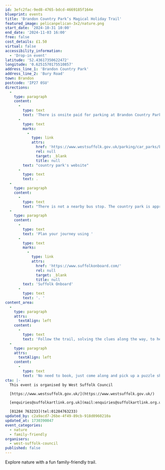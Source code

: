 ```yaml
---
id: 3efc2fac-9ed8-4765-bdcd-4669185f164e
blueprint: events
title: 'Brandon Country Park’s Magical Holiday Trail'
featured_image: pelicanpelican-3x2/nature.png
start_date: '2024-10-31 10:00'
end_date: '2024-11-03 16:00'
free: false
cost_details: £1.50
virtual: false
accessibility_information:
  - 'Drop-in event'
latitude: '52.43617350622472'
longitude: '0.6251570175510857'
address_line_1: 'Brandon Country Park'
address_line_2: 'Bury Road'
town: Brandon
postcode: 'IP27 0SU'
directions:
  -
    type: paragraph
    content:
      -
        type: text
        text: 'There is onsite paid for parking at Brandon Country Park, and you can find the information on the '
      -
        type: text
        marks:
          -
            type: link
            attrs:
              href: 'https://www.westsuffolk.gov.uk/parking/car_parks/brandon-country-park-car-park.cfm'
              rel: null
              target: _blank
              title: null
        text: "country park's website"
      -
        type: text
        text: .
  -
    type: paragraph
    content:
      -
        type: text
        text: "There is not a nearby bus stop. The country park is approximately an half hour walk from Brandon's town centre. "
  -
    type: paragraph
    content:
      -
        type: text
        text: 'Plan your journey using '
      -
        type: text
        marks:
          -
            type: link
            attrs:
              href: 'https://www.suffolkonboard.com/'
              rel: null
              target: _blank
              title: null
        text: 'Suffolk Onboard'
      -
        type: text
        text: '. '
content_area:
  -
    type: paragraph
    attrs:
      textAlign: left
    content:
      -
        type: text
        text: 'Follow the trail, solving the clues along the way, to help find the special word and then return to the cafe to collect a small prize.'
  -
    type: paragraph
    attrs:
      textAlign: left
    content:
      -
        type: text
        text: 'No need to book, just come along and pick up a puzzle sheet from the Copper Beech Café.'
cta: |-
  This event is organised by West Suffolk Council

  [https://www.westsuffolk.gov.uk/](https://www.westsuffolk.gov.uk/) 

  [enquiries@suffolkartlink.org.uk](mail:enquiries@suffolkartlink.org.uk)

  [01284 763233](tel:01284763233)
updated_by: c2a9acd7-26be-4f49-89cb-918d0960210a
updated_at: 1730390047
event_categories:
  - nature
  - family-friendly
organisers:
  - west-suffolk-council
published: false
---
```

Explore nature with a fun family-friendly trail.